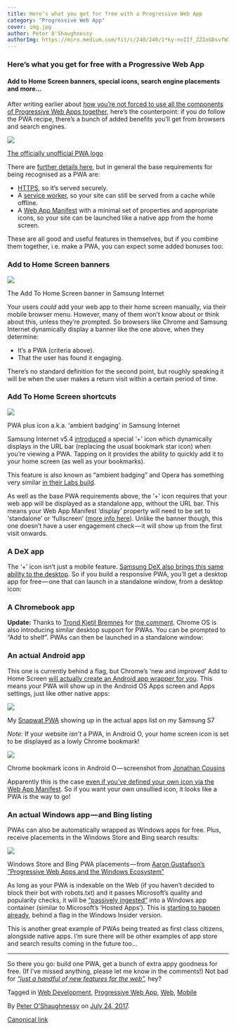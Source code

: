 ```yaml
---
title: Here’s what you get for free with a Progressive Web App
category: "Progressive Web App"
cover: img.jpg
author: Peter O'Shaughnessy
authorImg: https://miro.medium.com/fit/c/240/240/1*ky-noIIf_ZZIoGDsvfW3AA.jpeg
---
```


### Here’s what you get for free with a Progressive Web App

#### Add to Home Screen banners, special icons, search engine placements and more…

After writing earlier about [how you’re not forced to use all the components of Progressive Web Apps together](https://medium.com/samsung-internet-dev/progressive-web-apps-are-a-toolkit-not-a-recipe-b2fd68613de5), here’s the counterpoint: if you _do_ follow the PWA recipe, there’s a bunch of added benefits you’ll get from browsers and search engines.

![](https://cdn-images-1.medium.com/max/800/1*U01ubQ9TrE1Zow5pkGHTfw.png)

[The officially unofficial PWA logo](https://medium.com/samsung-internet-dev/we-now-have-a-community-approved-progressive-web-apps-logo-823f212f57c9)

There are [further details here](https://infrequently.org/2016/09/what-exactly-makes-something-a-progressive-web-app/), but in general the base requirements for being recognised as a PWA are:

*   [HTTPS](https://developers.google.com/web/fundamentals/security/encrypt-in-transit/why-https), so it’s served securely.
*   A [service worker](https://developer.mozilla.org/en/docs/Web/API/Service_Worker_API), so your site can still be served from a cache while offline.
*   A [Web App Manifest](https://developer.mozilla.org/en-US/docs/Web/Manifest) with a minimal set of properties and appropriate icons, so your site can be launched like a native app from the home screen.

These are all good and useful features in themselves, but if you combine them together, i.e. make a PWA, you can expect some added bonuses too:

### Add to Home Screen banners

![](https://cdn-images-1.medium.com/max/800/1*bZR6Hin0DFym9SHwz-pF1g.png)

The Add To Home Screen banner in Samsung Internet

Your users _could_ add your web app to their home screen manually, via their mobile browser menu. However, many of them won’t know about or think about this, unless they’re prompted. So browsers like Chrome and Samsung Internet dynamically display a banner like the one above, when they determine:

*   It’s a PWA (criteria above).
*   That the user has found it engaging.

There’s no standard definition for the second point, but roughly speaking it will be when the user makes a return visit within a certain period of time.

### Add To Home Screen shortcuts

![](https://cdn-images-1.medium.com/max/800/1*eZqWrSWi2JuIL60UtODKxA.png)

PWA plus icon a.k.a. ‘ambient badging’ in Samsung Internet

Samsung Internet v5.4 [introduced](https://medium.com/samsung-internet-dev/announcing-samsung-internet-v5-4-stable-fd941e0dcd58#f649) a special ‘+’ icon which dynamically displays in the URL bar (replacing the usual bookmark star icon) when you’re viewing a PWA. Tapping on it provides the ability to quickly add it to your home screen (as well as your bookmarks).

This feature is also known as “ambient badging” and Opera has something very similar [in their Labs build](https://dev.opera.com/blog/pwa-badge-pop/).

As well as the base PWA requirements above, the ‘+’ icon requires that your web app will be displayed as a standalone app, without the URL bar. This means your Web App Manifest ‘display’ property will need to be set to ‘standalone’ or ‘fullscreen’ ([more info here](https://medium.com/samsung-internet-dev/what-does-it-mean-to-be-an-app-ace43eb6b94d)). Unlike the banner though, this one doesn’t have a user engagement check — it will show up from the first visit onwards.

### A DeX app

The ‘+’ icon isn’t just a mobile feature. [Samsung DeX also brings this same ability to the desktop](https://medium.com/samsung-internet-dev/samsung-dex-brings-a-new-dimension-to-the-mobile-web-f80d7edcab29#0bd0). So if you build a responsive PWA, you’ll get a desktop app for free — one that can launch in a standalone window, from a desktop icon:

### A Chromebook app

**Update:** Thanks to [Trond Kjetil Bremnes](https://medium.com/u/28b2b6645d72) for [the comment](https://medium.com/@tkbremnes/youll-also-be-getting-a-desktop-experience-on-chromebooks-not-too-dissimilar-to-the-experience-on-cea7b949d188?source=linkShare-27616666fa21-1500973016). Chrome OS is also introducing similar desktop support for PWAs. You can be prompted to “Add to shelf”. PWAs can then be launched in a standalone window:

### An actual Android app

This one is currently behind a flag, but Chrome’s ‘new and improved’ Add to Home Screen [will actually create an Android app wrapper for you](https://developers.google.com/web/updates/2017/02/improved-add-to-home-screen). This means your PWA will show up in the Android OS Apps screen and Apps settings, just like other native apps:

![](https://cdn-images-1.medium.com/max/800/1*XCwW9Dus6MilTEdilY0O6w.png)

My [Snapwat PWA](https://snapw.at/) showing up in the actual apps list on my Samsung S7

_Note:_ If your website _isn’t_ a PWA, in Android O, your home screen icon is set to be displayed as a lowly Chrome bookmark!

![](https://cdn-images-1.medium.com/max/800/1*wDymlgsts-IX4xKXXn-kgw.jpeg)

Chrome bookmark icons in Android O — screenshot from [Jonathan Cousins](https://twitter.com/evolutionxbox/status/886345504514342913)

Apparently this is the case [even if you’ve defined your own icon via the Web App Manifest](https://twitter.com/poshaughnessy/status/880744604865351680). So if you want your own unsullied icon, it looks like a PWA is the way to go!

### An actual Windows app — and Bing listing

PWAs can also be automatically wrapped as Windows apps for free. Plus, receive placements in the Windows Store and Bing search results:

![](https://cdn-images-1.medium.com/max/800/1*jEvZSGgOzS7wkawNCuQcrQ.jpeg)

Windows Store and Bing PWA placements — from [Aaron Gustafson’s “Progressive Web Apps and the Windows Ecosystem”](https://www.aaron-gustafson.com/notebook/progressive-web-apps-and-the-windows-ecosystem/)

As long as your PWA is indexable on the Web (if you haven’t decided to block their bot with robots.txt) and it passes Microsoft’s quality and popularity checks, it will be [“passively ingested”](https://www.aaron-gustafson.com/notebook/progressive-web-apps-and-the-windows-ecosystem/) into a Windows app container (similar to Microsoft’s ‘Hosted Apps’). This is [starting to happen already](https://twitter.com/AaronGustafson/status/888434255478616065), behind a flag in the Windows Insider version.

This is another great example of PWAs being treated as first class citizens, alongside native apps. I’m sure there will be other examples of app store and search results coming in the future too…

* * *

So there you go: build one PWA, get a bunch of extra appy goodness for free. (If I’ve missed anything, please let me know in the comments!) Not bad for [_“just a handful of new features for the web”_](https://medium.com/samsung-internet-dev/progressive-web-apps-are-a-toolkit-not-a-recipe-b2fd68613de5)_,_ hey?

Tagged in [Web Development](https://medium.com/tag/web-development), [Progressive Web App](https://medium.com/tag/progressive-web-app), [Web](https://medium.com/tag/web), [Mobile](https://medium.com/tag/mobile)

By [Peter O'Shaughnessy](https://medium.com/@poshaughnessy) on [July 24, 2017](https://medium.com/p/74b7ac5bdb3a).

[Canonical link](https://medium.com/@poshaughnessy/heres-what-you-get-for-free-with-a-progressive-web-app-74b7ac5bdb3a)
